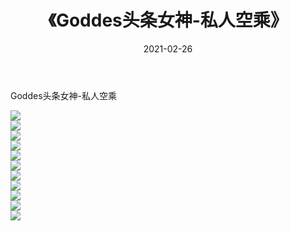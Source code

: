 ﻿---
layout: post
title:  《Goddes头条女神-私人空乘》
date:   2021-02-26
img: http://img.660000.xyz/Sharelink/网络美图/2021/Goddes头条女神-私人空乘/000.jpg
categories: [美女, 清纯, 唯美]
---

Goddes头条女神-私人空乘

  ![](http://img.660000.xyz/Sharelink/网络美图/2021/Goddes头条女神-私人空乘/001.jpg) <br> ![](http://img.660000.xyz/Sharelink/网络美图/2021/Goddes头条女神-私人空乘/002.jpg) <br> ![](http://img.660000.xyz/Sharelink/网络美图/2021/Goddes头条女神-私人空乘/003.jpg) <br> ![](http://img.660000.xyz/Sharelink/网络美图/2021/Goddes头条女神-私人空乘/004.jpg) <br> ![](http://img.660000.xyz/Sharelink/网络美图/2021/Goddes头条女神-私人空乘/005.jpg) <br> ![](http://img.660000.xyz/Sharelink/网络美图/2021/Goddes头条女神-私人空乘/006.jpg) <br> ![](http://img.660000.xyz/Sharelink/网络美图/2021/Goddes头条女神-私人空乘/007.jpg) <br> ![](http://img.660000.xyz/Sharelink/网络美图/2021/Goddes头条女神-私人空乘/008.jpg) <br> ![](http://img.660000.xyz/Sharelink/网络美图/2021/Goddes头条女神-私人空乘/009.jpg) <br> ![](http://img.660000.xyz/Sharelink/网络美图/2021/Goddes头条女神-私人空乘/010.jpg) <br> ![](http://img.660000.xyz/Sharelink/网络美图/2021/Goddes头条女神-私人空乘/011.jpg) <br>